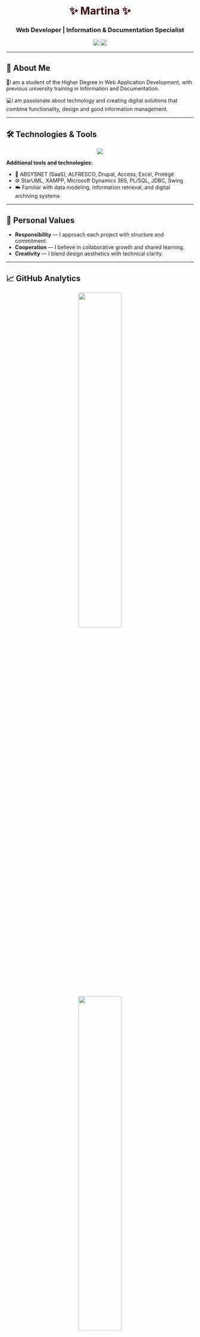 <!-- GitHub README for Martina Pérez Muñoz -->

<h1 align="center" style="color:#3b0808;">✨ Martina ✨</h1>
<h3 align="center">Web Developer | Information & Documentation Specialist</h3>

<p align="center">
  <a href="mailto:martinapm99620@gmail.com"><img src="https://img.shields.io/badge/Email-3b0808?style=for-the-badge&logo=gmail&logoColor=white"/></a>
  <a href="https://www.linkedin.com/in/martinaperezmuñoz/"><img src="https://img.shields.io/badge/LinkedIn-3b0808?style=for-the-badge&logo=linkedin&logoColor=white"/></a>
</p>

---

## 🌸 About Me

🎇I am a student of the Higher Degree in Web Application Development, with previous university training in Information and Documentation. 

💻I am passionate about technology and creating digital solutions that combine functionality, design and good information management.

---

## 🛠️ Technologies & Tools

<p align="center">
  <img src="https://skillicons.dev/icons?i=ai,angular,azure,cassandra,cloudflare,css,discord,figma,git,github,gmail,html,idea,java,jquery,js,linkedin,linux,maven,mongodb,mysql,nodejs,notion,php,postgres,postman,powershell,py,r,raspberrypi,sublime,twitter,ubuntu,visualstudio,vscode,windows,wordpress" />
</p>

**Additional tools and technologies:**
- 🧩 ABSYSNET (SaaS), ALFRESCO, Drupal, Access, Excel, Protégé
- ⚙️ StarUML, XAMPP, Microsoft Dynamics 365, PL/SQL, JDBC, Swing  
- ☁️ Familiar with data modeling, information retrieval, and digital archiving systems  

---

## 🌹 Personal Values

- **Responsibility** — I approach each project with structure and commitment.  
- **Cooperation** — I believe in collaborative growth and shared learning.  
- **Creativity** — I blend design aesthetics with technical clarity.  


---

## 📈 GitHub Analytics

<p align="center">
  <img width="48%" src="https://github-readme-stats.vercel.app/api?username=martinapm&show_icons=true&title_color=3b0808&icon_color=711e1e&text_color=5a3a3a&bg_color=b18f8f&border_color=5a3a3a" />
  <br><br>
  <img width="48%" src="https://github-readme-stats.vercel.app/api/top-langs/?username=martinapm&layout=compact&title_color=3b0808&text_color=5a3a3a&bg_color=b18f8f&border_color=5a3a3a" />
</p>

---


<p align="center" style="color:#3b0808;">
  ⭐Crafted by Martina⭐
</p>

---
